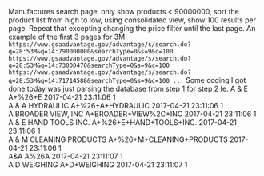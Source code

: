 Manufactures search page,
only show products < 90000000,
sort the product list from high to low,
using consolidated view,
show 100 results per page.
Repeat that excepting changing the price filter until the last page. An example of the first 3 pages for 3M
`https://www.gsaadvantage.gov/advantage/s/search.do?q=28:53M&q=14:790000000&searchType=0&s=9&c=100
https://www.gsaadvantage.gov/advantage/s/search.do?q=28:53M&q=14:73800470&searchType=0&s=9&c=100
https://www.gsaadvantage.gov/advantage/s/search.do?q=28:53M&q=14:71714588&searchType=0&s=9&c=100
...`
Some coding I got done today was just parsing the database from step 1 for step 2  Ie.
A & E                                                     A+%26+E                                                             2017-04-21 23:11:06       1             
A & A HYDRAULIC                            A+%26+A+HYDRAULIC                                   2017-04-21 23:11:06       1             
A BROADER VIEW, INC                   A+BROADER+VIEW%2C+INC                       2017-04-21 23:11:06       1             
A & E HAND TOOLS INC.                 A+%26+E+HAND+TOOLS+INC.                    2017-04-21 23:11:06       1             
A & M CLEANING PRODUCTS      A+%26+M+CLEANING+PRODUCTS           2017-04-21 23:11:06       1             
A&A                                                       A%26A                                                                  2017-04-21 23:11:07       1             
A D WEIGHING                                  A+D+WEIGHING                                               2017-04-21 23:11:07       1